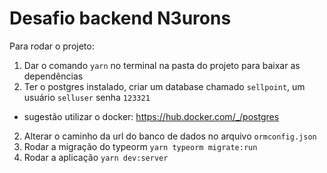 # Desafio backend N3urons

Para rodar o projeto:

1. Dar o comando `yarn` no terminal na pasta do projeto para baixar as dependências
2. Ter o postgres instalado, criar um database chamado `sellpoint`, um usuário `selluser` senha `123321`
  * sugestão utilizar o docker: https://hub.docker.com/_/postgres
2. Alterar o caminho da url do banco de dados no arquivo `ormconfig.json`
3. Rodar a migração do typeorm `yarn typeorm migrate:run`
4. Rodar a aplicação `yarn dev:server`

